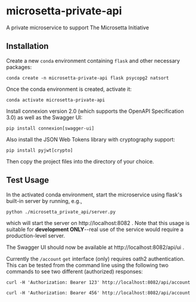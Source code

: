 # microsetta-private-api
A private microservice to support The Microsetta Initiative

## Installation
Create a new `conda` environment containing `flask` and other necessary packages:

`conda create -n microsetta-private-api flask psycopg2 natsort`

Once the conda environment is created, activate it:

`conda activate microsetta-private-api`

Install connexion version 2.0 (which supports the OpenAPI Specification 3.0) as well as the Swagger UI:

`pip install connexion[swagger-ui]`

Also install the JSON Web Tokens library with cryptography support:

`pip install pyjwt[crypto]`

Then copy the project files into the directory of your choice.
 
## Test Usage

In the activated conda environment, start the microservice using flask's built-in server by running, e.g., 

`python ./microsetta_private_api/server.py`

which will start the server on http://localhost:8082 . Note that this usage is suitable for 
**development ONLY**--real use of the service would require a production-level server. 

The Swagger UI should now be available at http://localhost:8082/api/ui .

Currently the `/account` `get` interface (only) requires oath2 authentication.  This can be tested from the command line
 using the following two commands to see two different (authorized) responses:

`curl -H 'Authorization: Bearer 123' http://localhost:8082/api/account`

`curl -H 'Authorization: Bearer 456' http://localhost:8082/api/account`

